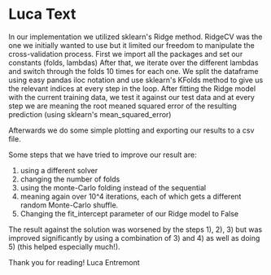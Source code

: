 # Luca Text
In our implementation we utilized sklearn's Ridge method. RidgeCV was the one we initially wanted to use but it limited our freedom to manipulate the cross-validation process.
First we import all the packages and set our constants (folds, lambdas)
After that, we iterate over the different lambdas and switch through the folds 10 times for each one. We split the dataframe using easy pandas iloc notation and use sklearn's KFolds method to give us the relevant indices at every step in the loop. After fitting the Ridge model with the current training data, we test it against our test data and at every step we are meaning the root meaned squared error of the resulting prediction (using sklearn's mean_squared_error)

Afterwards we do some simple plotting and exporting our results to a csv file.

Some steps that we have tried to improve our result are:
1) using a different solver
2) changing the number of folds
3) using the monte-Carlo folding instead of the sequential
4) meaning again over 10^4 iterations, each of which gets a different random Monte-Carlo shuffle.
5) Changing the fit_intercept parameter of our Ridge model to False

The result against the solution was worsened by the steps 1), 2), 3) but was improved significantly by using a combination of 3) and 4) as well as doing 5) (this helped especially much!).

Thank you for reading!
Luca Entremont